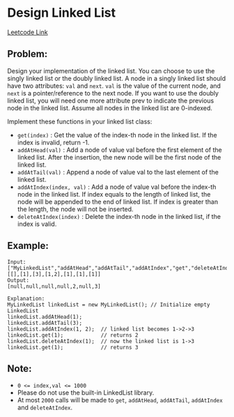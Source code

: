 
# Design Linked List
[Leetcode Link](https://leetcode.com/problems/design-linked-list/)

## Problem:

Design your implementation of the linked list. You can choose to use the singly linked list or the doubly linked list. A node in a singly linked list should have two attributes: `val` and `next`. `val` is the value of the current node, and `next` is a pointer/reference to the next node. If you want to use the doubly linked list, you will need one more attribute prev to indicate the previous node in the linked list. Assume all nodes in the linked list are 0-indexed.

Implement these functions in your linked list class:

- `get(index)` : Get the value of the index-th node in the linked list. If the index is invalid, return -1.
- `addAtHead(val)` : Add a node of value val before the first element of the linked list. After the insertion, the new node will be the first node of the linked list.
- `addAtTail(val)` : Append a node of value val to the last element of the linked list.
- `addAtIndex(index, val)` : Add a node of value val before the index-th node in the linked list. If index equals to the length of linked list, the node will be appended to the end of linked list. If index is greater than the length, the node will not be inserted.
- `deleteAtIndex(index)` : Delete the index-th node in the linked list, if the index is valid.

## Example:

```
Input: 
["MyLinkedList","addAtHead","addAtTail","addAtIndex","get","deleteAtIndex","get"]
[[],[1],[3],[1,2],[1],[1],[1]]
Output:  
[null,null,null,null,2,null,3]

Explanation:
MyLinkedList linkedList = new MyLinkedList(); // Initialize empty LinkedList
linkedList.addAtHead(1);
linkedList.addAtTail(3);
linkedList.addAtIndex(1, 2);  // linked list becomes 1->2->3
linkedList.get(1);            // returns 2
linkedList.deleteAtIndex(1);  // now the linked list is 1->3
linkedList.get(1);            // returns 3
```

## Note:

- `0 <= index,val <= 1000`
- Please do not use the built-in LinkedList library.
- At most `2000` calls will be made to `get`, `addAtHead`, `addAtTail`,  `addAtIndex` and `deleteAtIndex`.
